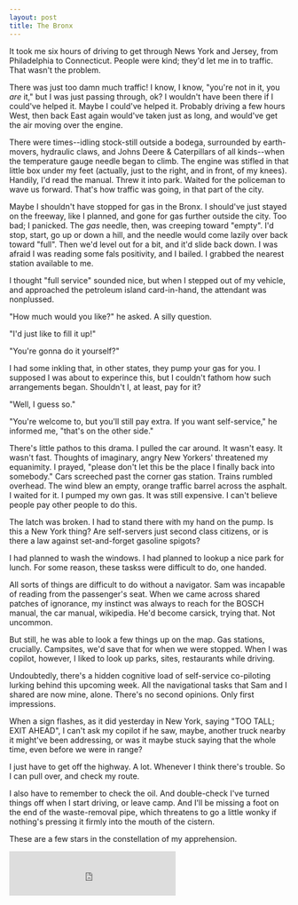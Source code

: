 ```yaml
---
layout: post
title: The Bronx
---
```


It took me six hours of driving to get through News York and Jersey, from Philadelphia to Connecticut. People were kind; they'd let me in to traffic. That wasn't the problem.

There was just too damn much traffic! I know, I know, "you're not in it, you *are* it," but I was just passing through, ok? I wouldn't have been there if I could've helped it. Maybe I could've helped it. Probably driving a few hours West, then back East again would've taken just as long, and would've get the air moving over the engine.

There were times--idling stock-still outside a bodega, surrounded by earth-movers, hydraulic claws, and Johns Deere & Caterpillars of all kinds--when the temperature gauge needle began to climb. The engine was stifled in that little box under my feet (actually, just to the right, and in front, of my knees). Handily, I'd read the manual. Threw it into park. Waited for the policeman to wave us forward. That's how traffic was going, in that part of the city.

Maybe I shouldn't have stopped for gas in the Bronx. I should've just stayed on the freeway, like I planned, and gone for gas further outside the city. Too bad; I panicked. The *gas* needle, then, was creeping toward "empty". I'd stop, start, go up or down a hill, and the needle would come lazily over back toward "full". Then we'd level out for a bit, and it'd slide back down. I was afraid I was reading some fals positivity, and I bailed. I grabbed the nearest station available to me.

I thought "full service" sounded nice, but when I stepped out of my vehicle, and approached the petroleum island card-in-hand, the attendant was nonplussed.

"How much would you like?" he asked. A silly question.

"I'd just like to fill it up!"

"You're gonna do it yourself?"

I had some inkling that, in other states, they pump your gas for you. I supposed I was about to experince this, but I couldn't fathom how such arrangements began. Shouldn't I, at least, pay for it?

"Well, I guess so."

"You're welcome to, but you'll still pay extra. If you want self-service," he informed me, "that's on the other side."

There's little pathos to this drama. I pulled the car around. It wasn't easy. It wasn't fast. Thoughts of imaginary, angry New Yorkers' threatened my equanimity. I prayed, "please don't let this be the place I finally back into somebody." Cars screeched past the corner gas station. Trains rumbled overhead. The wind blew an empty, orange traffic barrel across the asphalt. I waited for it. I pumped my own gas. It was still expensive. I can't believe people pay other people to do this.

The latch was broken. I had to stand there with my hand on the pump. Is this a New York thing? Are self-servers just second class citizens, or is there a law against set-and-forget gasoline spigots?

I had planned to wash the windows. I had planned to lookup a nice park for lunch. For some reason, these taskss were difficult to do, one handed.

All sorts of things are difficult to do without a navigator. Sam was incapable of reading from the passenger's seat. When we came across shared patches of ignorance, my instinct was always to reach for the BOSCH manual, the car manual, wikipedia. He'd become carsick, trying that. Not uncommon.

But still, he was able to look a few things up on the map. Gas stations, crucially. Campsites, we'd save that for when we were stopped. When I was copilot, however, I liked to look up parks, sites, restaurants while driving.

Undoubtedly, there's a hidden cognitive load of self-service co-piloting lurking behind this upcoming week. All the navigational tasks that Sam and I shared are now mine, alone. There's no second opinions. Only first impressions.

When a sign flashes, as it did yesterday in New York, saying "TOO TALL; EXIT AHEAD", I can't ask my copilot if he saw, maybe, another truck nearby it might've been addressing, or was it maybe stuck saying that the whole time, even before we were in range?

I just have to get off the highway. A lot. Whenever I think there's trouble. So I can pull over, and check my route.

I also have to remember to check the oil. And double-check I've turned things off when I start driving, or leave camp. And I'll be missing a foot on the end of the waste-removal pipe, which threatens to go a little wonky if nothing's pressing it firmly into the mouth of the cistern.

These are a few stars in the constellation of my apprehension.

<iframe src="https://open.spotify.com/embed/track/1ENGe5j5pdmz1YKiW6NhK9" width="300" height="80" frameborder="0" allowtransparency="true" allow="encrypted-media"></iframe>
